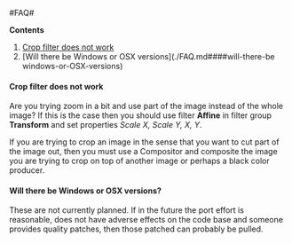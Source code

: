 #FAQ#

**Contents**

  1. [Crop filter does not work](./FAQ.md####crop-filter-does-not-work)
  2. [Will there be Windows or OSX versions](./FAQ.md####will-there-be windows-or-OSX-versions)
  
#### Crop filter does not work

Are you trying zoom in a bit and use part of the image instead of the whole image?
If this is the case then you should use filter **Affine** in filter group **Transform** and set properties *Scale X, Scale Y, X, Y*.

If you are trying to crop an image in the sense that you want to cut part of the image out, then you must use a Compositor and composite the image you are trying to crop on top of another image or perhaps a black color producer.

  
#### Will there be Windows or OSX versions?

These are not currently planned. If in the future the port effort is reasonable, does not have adverse effects on the code base and someone provides quality patches, then those patched can probably be pulled.
